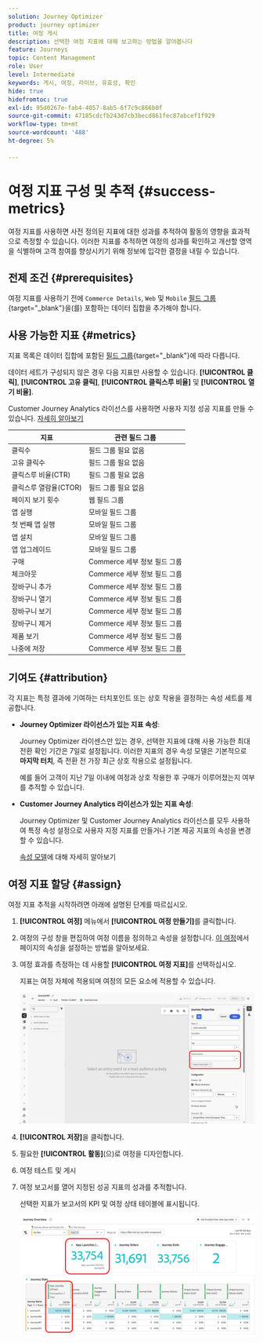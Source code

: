 ```yaml
---
solution: Journey Optimizer
product: journey optimizer
title: 여정 게시
description: 선택한 여정 지표에 대해 보고하는 방법을 알아봅니다
feature: Journeys
topic: Content Management
role: User
level: Intermediate
keywords: 게시, 여정, 라이브, 유효성, 확인
hide: true
hidefromtoc: true
exl-id: 95d0267e-fab4-4057-8ab5-6f7c9c866b0f
source-git-commit: 47185cdcfb243d7cb3becd861fec87abcef1f929
workflow-type: tm+mt
source-wordcount: '488'
ht-degree: 5%

---
```


# 여정 지표 구성 및 추적 {#success-metrics}

여정 지표를 사용하면 사전 정의된 지표에 대한 성과를 추적하여 활동의 영향을 효과적으로 측정할 수 있습니다.
이러한 지표를 추적하면 여정의 성과를 확인하고 개선할 영역을 식별하며 고객 참여를 향상시키기 위해 정보에 입각한 결정을 내릴 수 있습니다.

## 전제 조건 {#prerequisites}

여정 지표를 사용하기 전에 `Commerce Details`, `Web` 및 `Mobile` [필드 그룹](https://experienceleague.adobe.com/docs/experience-platform/xdm/tutorials/create-schema-ui.html?lang=ko#field-group){target="_blank"}을(를) 포함하는 데이터 집합을 추가해야 합니다.

## 사용 가능한 지표 {#metrics}

지표 목록은 데이터 집합에 포함된 [필드 그룹](https://experienceleague.adobe.com/docs/experience-platform/xdm/tutorials/create-schema-ui.html?lang=ko#field-group){target="_blank"}에 따라 다릅니다.

데이터 세트가 구성되지 않은 경우 다음 지표만 사용할 수 있습니다. **[!UICONTROL 클릭]**, **[!UICONTROL 고유 클릭]**, **[!UICONTROL 클릭스루 비율]** 및 **[!UICONTROL 열기 비율]**.

Customer Journey Analytics 라이선스를 사용하면 사용자 지정 성공 지표를 만들 수 있습니다. [자세히 알아보기](https://experienceleague.adobe.com/en/docs/analytics-platform/using/cja-components/cja-calcmetrics/cm-workflow/participation-metric)


| 지표 | 관련 필드 그룹 |
|-|-|
| 클릭수 | 필드 그룹 필요 없음 |
| 고유 클릭수 | 필드 그룹 필요 없음 |
| 클릭스루 비율(CTR) | 필드 그룹 필요 없음 |
| 클릭스루 열람율(CTOR) | 필드 그룹 필요 없음 |
| 페이지 보기 횟수 | 웹 필드 그룹 |
| 앱 실행 | 모바일 필드 그룹 |
| 첫 번째 앱 실행 | 모바일 필드 그룹 |
| 앱 설치 | 모바일 필드 그룹 |
| 앱 업그레이드 | 모바일 필드 그룹 |
| 구매 | Commerce 세부 정보 필드 그룹 |
| 체크아웃 | Commerce 세부 정보 필드 그룹 |
| 장바구니 추가 | Commerce 세부 정보 필드 그룹 |
| 장바구니 열기 | Commerce 세부 정보 필드 그룹 |
| 장바구니 보기 | Commerce 세부 정보 필드 그룹 |
| 장바구니 제거 | Commerce 세부 정보 필드 그룹 |
| 제품 보기 | Commerce 세부 정보 필드 그룹 |
| 나중에 저장 | Commerce 세부 정보 필드 그룹 |

## 기여도 {#attribution}

각 지표는 특정 결과에 기여하는 터치포인트 또는 상호 작용을 결정하는 속성 세트를 제공합니다.

* **Journey Optimizer 라이선스가 있는 지표 속성**:

  Journey Optimizer 라이센스만 있는 경우, 선택한 지표에 대해 사용 가능한 최대 전환 확인 기간은 7일로 설정됩니다. 이러한 지표의 경우 속성 모델은 기본적으로 **마지막 터치**, 즉 전환 전 가장 최근 상호 작용으로 설정됩니다.

  예를 들어 고객이 지난 7일 이내에 여정과 상호 작용한 후 구매가 이루어졌는지 여부를 추적할 수 있습니다.

* **Customer Journey Analytics 라이선스가 있는 지표 속성**:

  Journey Optimizer 및 Customer Journey Analytics 라이선스를 모두 사용하여 특정 속성 설정으로 사용자 지정 지표를 만들거나 기본 제공 지표의 속성을 변경할 수 있습니다.

  [속성 모델](https://experienceleague.adobe.com/en/docs/analytics-platform/using/cja-dataviews/component-settings/attribution#attribution-models)에 대해 자세히 알아보기

## 여정 지표 할당 {#assign}

여정 지표 추적을 시작하려면 아래에 설명된 단계를 따르십시오.

1. **[!UICONTROL 여정]** 메뉴에서 **[!UICONTROL 여정 만들기]**&#x200B;를 클릭합니다.

1. 여정의 구성 창을 편집하여 여정 이름을 정의하고 속성을 설정합니다. [이 여정](../building-journeys/journey-properties.md)에서 페이지의 속성을 설정하는 방법을 알아보세요.

1. 여정 효과를 측정하는 데 사용할 **[!UICONTROL 여정 지표]**&#x200B;를 선택하십시오.

   지표는 여정 자체에 적용되며 여정의 모든 요소에 적용할 수 있습니다.

   ![](assets/success_metric.png)

1. **[!UICONTROL 저장]**&#x200B;을 클릭합니다.

1. 필요한 **[!UICONTROL 활동]**(으)로 여정을 디자인합니다.

1. 여정 테스트 및 게시

1. 여정 보고서를 열어 지정된 성공 지표의 성과를 추적합니다.

   선택한 지표가 보고서의 KPI 및 여정 상태 테이블에 표시됩니다.

   ![](assets/success_metric_2.png)
